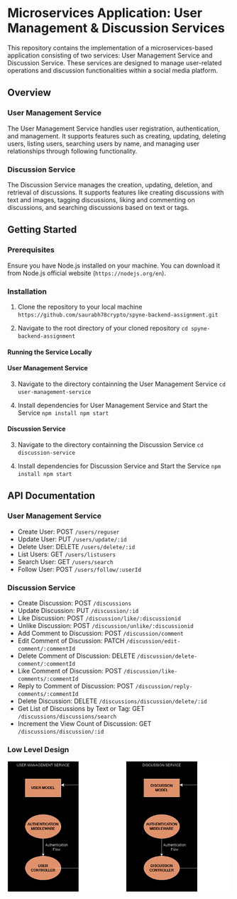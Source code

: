 # Microservices Application: User Management & Discussion Services

This repository contains the implementation of a microservices-based application consisting of two services: User Management Service and Discussion Service. These services are designed to manage user-related operations and discussion functionalities within a social media platform.

## Overview

### User Management Service

The User Management Service handles user registration, authentication, and management. It supports features such as creating, updating, deleting users, listing users, searching users by name, and managing user relationships through following functionality.

### Discussion Service

The Discussion Service manages the creation, updating, deletion, and retrieval of discussions. It supports features like creating discussions with text and images, tagging discussions, liking and commenting on discussions, and searching discussions based on text or tags.

## Getting Started

### Prerequisites

Ensure you have Node.js installed on your machine. You can download it from Node.js official website (`https://nodejs.org/en`).

### Installation

1. Clone the repository to your local machine
``
https://github.com/saurabh78crypto/spyne-backend-assignment.git
``

2. Navigate to the root directory of your cloned repository
``
cd spyne-backend-assignment
``

#### Running the Service Locally

#### User Management Service 
3. Navigate to the directory containning the User Management Service
``
cd user-management-service
``

4. Install dependencies for User Management Service and Start the Service
``
npm install
npm start
``

#### Discussion Service 
3. Navigate to the directory containning the Discussion Service
``
cd discussion-service
``

4. Install dependencies for Discussion Service and Start the Service
``
npm install
npm start
``

## API Documentation

### User Management Service

- Create User: POST `/users/reguser`
- Update User: PUT `/users/update/:id`
- Delete User: DELETE `/users/delete/:id`
- List Users: GET `/users/listusers`
- Search User: GET `/users/search`
- Follow User: POST `/users/follow/:userId`

### Discussion Service

- Create Discussion: POST `/discussions`
- Update Discussion: PUT `/discussion/:id`
- Like Discussion: POST `/discussion/like/:discussionid`
- Unlike Discussion: POST `/discussion/unlike/:discussionid`
- Add Comment to Discussion: POST `/discussion/comment`
- Edit Comment of Discussion: PATCH `/discussion/edit-comment/:commentId`
- Delete Comment of Discussion: DELETE `/discussion/delete-comment/:commentId`
- Like Comment of Discussion: POST `/discussion/like-comments/:commentId`
- Reply to Comment of Discussion: POST `/discussion/reply-comments/:commentId`
- Delete Discussion: DELETE `/discussions/discussion/delete/:id`
- Get List of Discussions by Text or Tag: GET `/discussions/discussions/search`
- Increment the View Count of Discussion: GET `/discussions/discussion/:id`


### Low Level Design

![alt text](LLD.png)